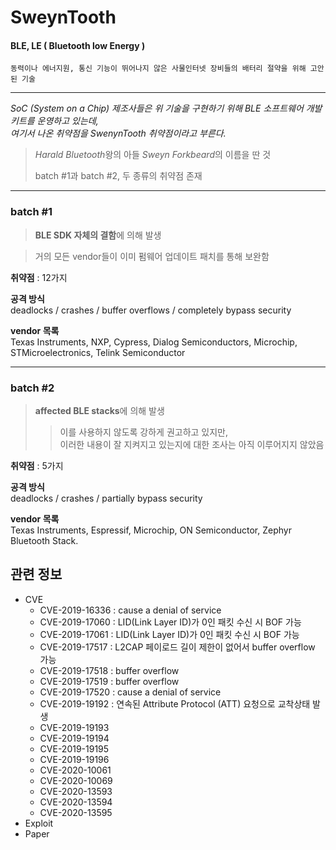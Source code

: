 # SweynTooth
#### BLE, LE ( Bluetooth low Energy )

	동력이나 에너지원, 통신 기능이 뛰어나지 않은 사물인터넷 장비들의 배터리 절약을 위해 고안된 기술

***
*SoC (System on a Chip) 제조사들은 위 기술을 구현하기 위해 BLE 소프트웨어 개발 키트를 운영하고 있는데,   
여기서 나온 취약점을 SwenynTooth 취약점이라고 부른다.*   
> *Harald Bluetooth*왕의 아들 *Sweyn Forkbeard*의 이름을 딴 것 
>      
> batch #1과 batch #2, 두 종류의 취약점 존재   
***
### batch #1

> **BLE SDK 자체의 결함**에 의해 발생 

> 	거의 모든 vendor들이 이미 펌웨어 업데이트 패치를 통해 보완함   
   
**취약점** : 12가지   
   
**공격 방식**   
deadlocks / crashes / buffer overflows / completely bypass 	security   
   
**vendor 목록**   
Texas Instruments, NXP, Cypress, Dialog Semiconductors, Microchip, STMicroelectronics, Telink Semiconductor   
***
### batch #2

> **affected BLE stacks**에 의해 발생    
>	> 이를 사용하지 않도록 강하게 권고하고 있지만,   
이러한 내용이 잘 지켜지고 있는지에 대한 조사는 아직 이루어지지 않았음   
   
**취약점** : 5가지   
   
**공격 방식**   
deadlocks / crashes / partially bypass security   
   
**vendor 목록**   
Texas Instruments, Espressif, Microchip, ON Semiconductor, Zephyr Bluetooth Stack.   

## 관련 정보
- CVE
    - CVE-2019-16336 : cause a denial of service
    - CVE-2019-17060 : LID(Link Layer ID)가 0인 패킷 수신 시 BOF 가능
    - CVE-2019-17061 : LID(Link Layer ID)가 0인 패킷 수신 시 BOF 가능
    - CVE-2019-17517 : L2CAP 페이로드 길이 제한이 없어서 buffer overflow 가능
    - CVE-2019-17518 : buffer overflow
    - CVE-2019-17519 : buffer overflow
    - CVE-2019-17520 : cause a denial of service
    - CVE-2019-19192 : 연속된 Attribute Protocol (ATT) 요청으로 교착상태 발생
    - CVE-2019-19193
    - CVE-2019-19194
    - CVE-2019-19195
    - CVE-2019-19196
    - CVE-2020-10061
    - CVE-2020-10069
    - CVE-2020-13593
    - CVE-2020-13594
    - CVE-2020-13595
- Exploit
- Paper